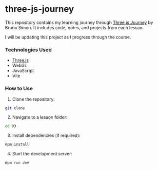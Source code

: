 # three-js-journey

This repository contains my learning journey through [Three.js Journey](https://threejs-journey.com/) by Bruno Simon. It includes code, notes, and projects from each lesson.

I will be updating this project as I progress through the course.

### Technologies Used
- [Three.js](https://www.npmjs.com/package/three)
- WebGL
- JavaScript
- Vite

### How to Use
1. Clone the repository:
```sh
git clone
```
2. Navigate to a lesson folder:
```sh
cd 03
```

3. Install dependencies (if required):
```sh
npm install
```

4. Start the development server:
```sh
npm run dev
```
